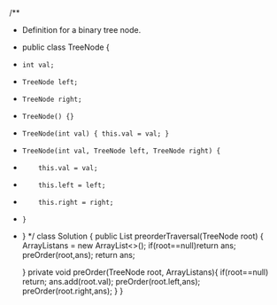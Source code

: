 /**
 * Definition for a binary tree node.
 * public class TreeNode {
 *     int val;
 *     TreeNode left;
 *     TreeNode right;
 *     TreeNode() {}
 *     TreeNode(int val) { this.val = val; }
 *     TreeNode(int val, TreeNode left, TreeNode right) {
 *         this.val = val;
 *         this.left = left;
 *         this.right = right;
 *     }
 * }
 */
class Solution {
    public List<Integer> preorderTraversal(TreeNode root) {
        ArrayList<Integer>ans = new ArrayList<>();
        if(root==null)return ans;
        preOrder(root,ans);
        return ans;
        
    }
    private void preOrder(TreeNode root, ArrayList<Integer>ans){
        if(root==null) return;
        ans.add(root.val);
        preOrder(root.left,ans);
        preOrder(root.right,ans);
    }
}